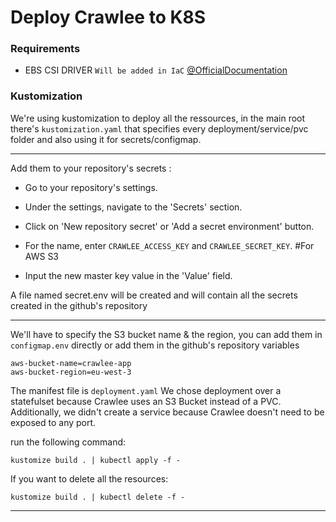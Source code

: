 # Deploy Crawlee to K8S

### **Requirements**

- EBS CSI DRIVER `Will be added in IaC` [@OfficialDocumentation](https://docs.aws.amazon.com/eks/latest/userguide/ebs-csi.html)


### **Kustomization**

We're using kustomization to deploy all the ressources, in the main root there's `kustomization.yaml` that specifies every deployment/service/pvc folder and also using it for secrets/configmap.

---

Add them to your repository's secrets : 

- Go to your repository's settings.

- Under the settings, navigate to the 'Secrets' section.

- Click on 'New repository secret' or 'Add a secret environment' button.

- For the name, enter `CRAWLEE_ACCESS_KEY` and `CRAWLEE_SECRET_KEY`. #For AWS S3

- Input the new master key value in the 'Value' field.

A file named secret.env will be created and will contain all the secrets created in the github's repository

---

We'll have to specify the S3 bucket name & the region, you can add them in `configmap.env` directly or add them in the github's repository variables

```
aws-bucket-name=crawlee-app
aws-bucket-region=eu-west-3
```

The manifest file is `deployment.yaml` We chose deployment over a statefulset because Crawlee uses an S3 Bucket instead of a PVC. Additionally, we didn't create a service because Crawlee doesn't need to be exposed to any port.


run the following command:

`kustomize build . | kubectl apply -f - `

If you want to delete all the resources:

`kustomize build . | kubectl delete -f - `

---
